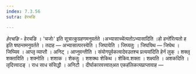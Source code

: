 ```yaml
---
index: 7.3.56
sutra: हेरचङि

---
```

_हेरचङि_ - हेरचङि । 'चजोः' इति सूत्रात्कुग्रहणमनुवर्तते ।अभ्यासाच्चे॑त्यतोऽभ्यासादिति ।हो हन्ते॑रित्यतो ह इति षष्ठन्तमनुवर्तते । तदाह —  अभ्यासात्परस्येति । जिघायेति । जिघ्यतुः । जिघयिथ —  जिघेथ । जिघ्यिव । आप्लृ व्याप्तौ । अनिट् । आप्नुवन्तीति । संयोगपूर्वकत्वादेवउतश्च प्रत्यया॑दिति हेर्न लुक् । शक्लृ शक्ताविति । शक्नोति । शशाक । शेकतुः । शशक्थः शेकिथ । शेकिव.शक्ता । शक्ष्यति । अशकदिति । लृदित्त्वादङ् । राध साध संसिद्धौ । अनिटौ । दीर्घाकारवत्त्वात्अत एकह॑लिकत्यप्राप्तावाह —